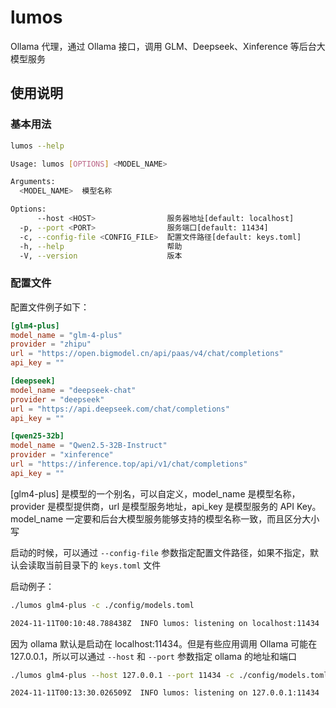 # lumos
Ollama 代理，通过 Ollama 接口，调用 GLM、Deepseek、Xinference 等后台大模型服务

## 使用说明

### 基本用法

```bash
lumos --help

Usage: lumos [OPTIONS] <MODEL_NAME>

Arguments:
  <MODEL_NAME>  模型名称

Options:
      --host <HOST>                服务器地址[default: localhost]
  -p, --port <PORT>                服务端口[default: 11434]
  -c, --config-file <CONFIG_FILE>  配置文件路径[default: keys.toml]
  -h, --help                       帮助
  -V, --version                    版本
```

### 配置文件
配置文件例子如下：
```toml
[glm4-plus]
model_name = "glm-4-plus"
provider = "zhipu"
url = "https://open.bigmodel.cn/api/paas/v4/chat/completions"
api_key = ""

[deepseek]
model_name = "deepseek-chat"
provider = "deepseek"
url = "https://api.deepseek.com/chat/completions"
api_key = ""

[qwen25-32b]
model_name = "Qwen2.5-32B-Instruct"
provider = "xinference"
url = "https://inference.top/api/v1/chat/completions"
api_key = ""
```
[glm4-plus] 是模型的一个别名，可以自定义，model_name 是模型名称，provider 是模型提供商，url 是模型服务地址，api_key 是模型服务的 API Key。
model_name 一定要和后台大模型服务能够支持的模型名称一致，而且区分大小写

启动的时候，可以通过 `--config-file` 参数指定配置文件路径，如果不指定，默认会读取当前目录下的 `keys.toml` 文件

启动例子：
```bash
./lumos glm4-plus -c ./config/models.toml

2024-11-11T00:10:48.788438Z  INFO lumos: listening on localhost:11434
```

因为 ollama 默认是启动在 localhost:11434。但是有些应用调用 Ollama 可能在 127.0.0.1，所以可以通过 `--host` 和 `--port` 参数指定 ollama 的地址和端口
```bash
./lumos glm4-plus --host 127.0.0.1 --port 11434 -c ./config/models.toml

2024-11-11T00:13:30.026509Z  INFO lumos: listening on 127.0.0.1:11434
```
